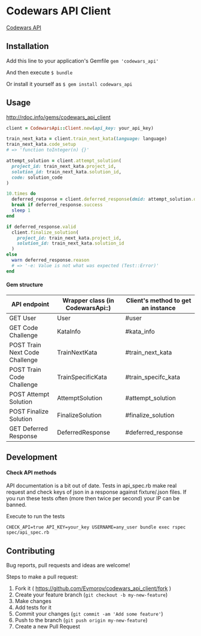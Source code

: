 # Codewars API Client

[Codewars API](http://dev.codewars.com)

## Installation

Add this line to your application's Gemfile `gem 'codewars_api'`

And then execute `$ bundle`

Or install it yourself as `$ gem install codewars_api`

## Usage

http://rdoc.info/gems/codewars_api_client

```ruby
client = CodewarsApi::Client.new(api_key: your_api_key)

train_next_kata = client.train_next_kata(language: language)
train_next_kata.code_setup
# => 'function toInteger(n) {}'

attempt_solution = client.attempt_solution(
  project_id: train_next_kata.project_id,
  solution_id: train_next_kata.solution_id,
  code: solution_code
)

10.times do
  deferred_response = client.deferred_response(dmid: attempt_solution.dmid)
  break if deferred_response.success
  sleep 1
end

if deferred_response.valid
  client.finalize_solution(
    project_id: train_next_kata.project_id,
    solution_id: train_next_kata.solution_id
  )
else
  warn deferred_response.reason
  # => '-e: Value is not what was expected (Test::Error)'
end
```

#### Gem structure

API endpoint                   | Wrapper class (in CodewarsApi::) | Client's method to get an instance
------------------------------ | -------------------------------- | --------------------------------
GET User                       | User                             | #user
GET Code Challenge             | KataInfo                         | #kata_info
POST Train Next Code Challenge | TrainNextKata                    | #train_next_kata
POST Train Code Challenge      | TrainSpecificKata                | #train_specifc_kata
POST Attempt Solution          | AttemptSolution                  | #attempt_solution
POST Finalize Solution         | FinalizeSolution                 | #finalize_solution
GET Deferred Response          | DeferredResponse                 | #deferred_response

## Development

#### Check API methods

API documentation is a bit out of date. Tests in api_spec.rb make real request and check keys of json in a response against fixture/.json files. If you run these tests often (more then twice per second) your IP can be banned.

Execute to run the tests

`CHECK_API=true API_KEY=your_key USERNAME=any_user bundle exec rspec spec/api_spec.rb`

## Contributing

Bug reports, pull requests and ideas are welcome!

Steps to make a pull request:

1. Fork it ( https://github.com/Evmorov/codewars_api_client/fork )
2. Create your feature branch (`git checkout -b my-new-feature`)
3. Make changes
4. Add tests for it
5. Commit your changes (`git commit -am 'Add some feature'`)
6. Push to the branch (`git push origin my-new-feature`)
7. Create a new Pull Request
